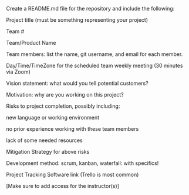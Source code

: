Create a README.md file for the repository and include the following:

Project title (must be something representing your project)

Team #

Team/Product Name

Team members: list the name, git username, and email for each member.

Day/Time/TimeZone for the scheduled team weekly meeting (30 minutes via Zoom)

Vision statement: what would you tell potential customers?

Motivation: why are you working on this project?

Risks to project completion, possibly including:

new language or working environment

no prior experience working with these team members

lack of some needed resources

Mitigation Strategy for above risks

Development method: scrum, kanban, waterfall: with specifics!

Project Tracking Software link (Trello is most common)

[Make sure to add access for the instructor(s)]
